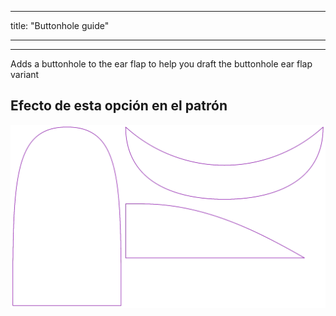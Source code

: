 - - -
title: "Buttonhole guide"
- - -

***

Adds a buttonhole to the ear flap to help you draft the buttonhole ear flap variant

## Efecto de esta opción en el patrón

![Esta imagen muestra el efecto de esta opción superponiendo varias variantes que tienen un valor diferente para esta opción](holmes_buttonhole_sample.svg "Efecto de esta opción en el patrón")

